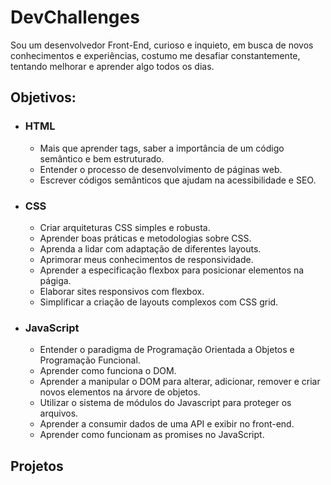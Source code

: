 # DevChallenges

Sou um desenvolvedor Front-End, curioso e inquieto, em busca de novos conhecimentos e experiências, costumo me desafiar constantemente, tentando melhorar e aprender algo todos os dias.

## Objetivos:

- ### HTML
    - Mais que aprender tags, saber a importância de um código semântico e bem estruturado.
    - Entender o processo de desenvolvimento de páginas web.
    - Escrever códigos semânticos que ajudam na acessibilidade e SEO.
    
- ### CSS
    - Criar arquiteturas CSS simples e robusta.
    - Aprender boas práticas e metodologias sobre CSS.
    - Aprenda a lidar com adaptação de diferentes layouts.
    - Aprimorar meus conhecimentos de responsividade.
    - Aprender a especificação flexbox para posicionar elementos na págiga.
    - Elaborar sites responsivos com flexbox.
    - Simplificar a criação de layouts complexos com CSS grid.
 
 - ### JavaScript
    - Entender o paradigma de Programação Orientada a Objetos e Programação Funcional.
    - Aprender como funciona o DOM.
    - Aprender a manipular o DOM para alterar, adicionar, remover e criar novos elementos na árvore de objetos.
    - Utilizar o sistema de módulos do Javascript para proteger os arquivos.
    - Aprender a consumir dados de uma API e exibir no front-end.
    - Aprender como funcionam as promises no JavaScript.
    
## Projetos
